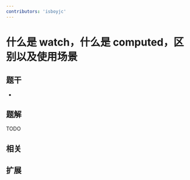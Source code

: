```yaml
---
contributors: 'isboyjc'
---
```


# 什么是 watch，什么是 computed，区别以及使用场景


## 题干

- 



## 题解

<!-- ::: details 点我查看题解 -->

  TODO

<!-- ::: -->



## 相关



## 扩展
